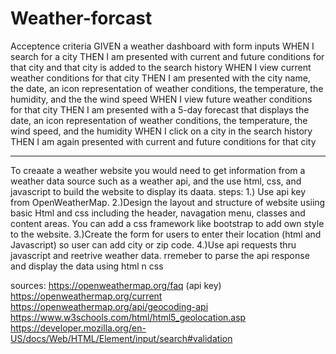 # Weather-forcast
Acceptence criteria
GIVEN a weather dashboard with form inputs
WHEN I search for a city
THEN I am presented with current and future conditions for that city and that city is added to the search history
WHEN I view current weather conditions for that city
THEN I am presented with the city name, the date, an icon representation of weather conditions, the temperature, the humidity, and the the wind speed
WHEN I view future weather conditions for that city
THEN I am presented with a 5-day forecast that displays the date, an icon representation of weather conditions, the temperature, the wind speed, and the humidity
WHEN I click on a city in the search history
THEN I am again presented with current and future conditions for that city
__________________________________________________________________________________________________
To creaate a weather website you would need to get information from a weather data source such as a weather api, and the use html, css, and javascript to build the website to display its daata.
steps:
1.) Use api key from OpenWeatherMap.
2.)Design the layout and structure of website usiing basic  Html and css including the header, navagation menu, classes and content areas. You can add a css framework like bootstrap to add own style to the website.
3.)Create the form for users to enter their location (html and Javascript) so user can add city or zip code.
4.)Use api requests thru javascript and reetrive weather data. rremeber to parse the api response and display the data using html n css

sources:
https://openweathermap.org/faq (api key)
https://openweathermap.org/current
https://openweathermap.org/api/geocoding-api
https://www.w3schools.com/html/html5_geolocation.asp
https://developer.mozilla.org/en-US/docs/Web/HTML/Element/input/search#validation
